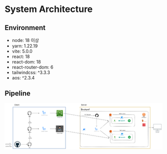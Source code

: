 # System Architecture

## Environment

- node: 18 이상
- yarn: 1.22.19
- vite: 5.0.0
- react: 18
- react-dom: 18
- react-router-dom: 6
- tailwindcss: ^3.3.3
- aos: ^2.3.4

## Pipeline

![](./pnu-aid-web-pipeline-v2.png)
